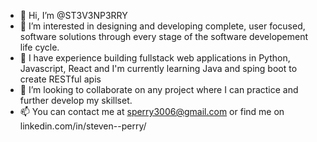 - 👋 Hi, I’m @ST3V3NP3RRY
- 👀 I’m interested in designing and developing complete, user focused, software solutions through every stage of the software developement life cycle.
- 🌱 I have experience building fullstack web applications in Python, Javascript, React and I'm currently learning Java and sping boot to create RESTful apis
- 💞️ I’m looking to collaborate on any project where I can practice and further develop my skillset.
- 📫 You can contact me at sperry3006@gmail.com or find me on linkedin.com/in/steven--perry/

<!---
ST3V3NP3RRY/ST3V3NP3RRY is a ✨ special ✨ repository because its `README.md` (this file) appears on your GitHub profile.
You can click the Preview link to take a look at your changes.
--->
